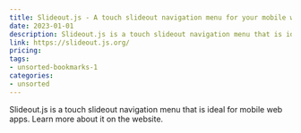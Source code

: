 ```yaml
---
title: Slideout.js - A touch slideout navigation menu for your mobile web apps.
date: 2023-01-01
description: Slideout.js is a touch slideout navigation menu that is ideal for mobile web apps. Learn more about it on the website.
link: https://slideout.js.org/
pricing: 
tags: 
- unsorted-bookmarks-1 
categories: 
- unsorted 
---
```


Slideout.js is a touch slideout navigation menu that is ideal for mobile web apps. Learn more about it on the website.